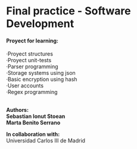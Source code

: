 # Final practice - Software Development

#### Proyect for learning:
·Proyect structures <br>
·Proyect unit-tests <br>
·Parser programming <br>
·Storage systems using json <br>
·Basic encryption using hash <br>
·User accounts <br>
·Regex programming <br><br>


**Authors:** <br>
**Sebastian Ionut Stoean <br>
Marta Benito Serrano**

**In collaboration with:**<br>
Universidad Carlos III de Madrid

